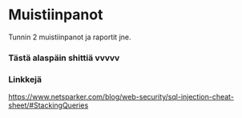 # Muistiinpanot

Tunnin 2 muistiinpanot ja raportit jne.

### Tästä alaspäin shittiä vvvvv



### Linkkejä

https://www.netsparker.com/blog/web-security/sql-injection-cheat-sheet/#StackingQueries
